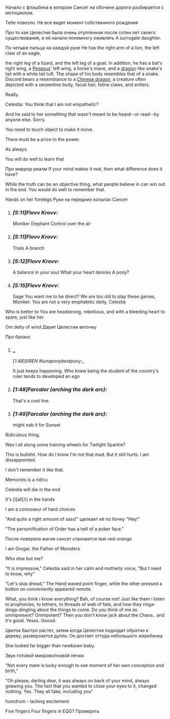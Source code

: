 
Начало с флэшбека в котором Сансет на обочине дороги разбирается с мотоциклом.

Тебе повезло. Не все видят момент собственного рождения

Про то как Целестия была очень отупленная после сотен лет своего существования, и её начали понемногу оживлять
A surrogate daughter.

По четыре пальца на каждой руке
He has the right arm of a lion, the left claw of an eagle,


the right leg of a lizard, and the left leg of a goat. In addition, he has a bat's right wing, a [Pegasus](https://mlp.fandom.com/wiki/Pegasi "Pegasi")' left wing, a horse's mane, and a [dragon](https://mlp.fandom.com/wiki/Dragon "Dragon")-like snake's tail with a white tail tuft. The shape of his body resembles that of a snake. Discord bears a resemblance to a [Chinese dragon](http://en.wikipedia.org/wiki/Chinese_dragon "wikipedia:Chinese dragon"), a creature often depicted with a serpentine body, facial hair, feline claws, and antlers.

Really.

Celestia: You think that I am not empathetic?

And he said to her something that wasn't meant to be heard--or read--by anyone else. Sorry.


You need to touch object to make it move.



There must be a price to the power.

As always.


You will do well to learn that 

Про миррор реалм
If your mind makes it real, then what difference does it have?



While the truth can be an objective thing, what people believe in can win out in the end. You would do well to remember that.


Hands on her forelegs
Руки на передних копытах Сансет


1. ### _[_5:11_]_Flovv Krovv_:_ 
    
    Moniker Elephant Control over the air
    
2. ### _[_5:11_]_Flovv Krovv_:_ 
    
    Trials A branch
    
3. ### _[_5:12_]_Flovv Krovv_:_ 
    
    A balance in your soul What your heart desires A pony?
    
4. ### _[_5:15_]_Flovv Krovv_:_ 
    
    Sage You want me to be direct? We are too old to play these games, Moniker. You are not a very emphatetic deity, Celestia

Who is better to 
You are headstrong, rebellious, and with a bleeding heart to spare, just like her. 


Om
deity of wind
Дарит Целестии веточку

Про баланс

1. ### _  
    [_1:48_]_SIREN #lunaponybestpony_:_ 
    
    It just keeps happening. Who knew being the student of the country's ruler tends to developed an ego
1. ### _[_1:48_]_Farcalor (arching the dark arc)_:_ 
    
    That's a cool line.
    
2. ### _[_1:49_]_Farcalor (arching the dark arc)_:_ 
    
    might nab it for Sunset

Ridiculous thing.


Was I all along some training wheels for Twilight Sparkle?


This is bullshit. 
How do I know 
I'm not that mad. But it still hurts. I am dissappointed.


I don't remember it like that.

Memories is a ridicu


Celestia will die in the end


It's [i]all[/i] in the hands

I am a connoseur of hard choices

"And quite a right amount of sass!" щелкает её по бочку
"Hey!"


"The personification of Order has a hell of a poker face."


После поверапа магия сансет становится teal-red-orange

I am Grogar, the Father of Monsters


Who else but me?


"It is impressive," Celestia said in her calm and motherly voice, "But I need to know, why"

"Let's skip ahead," The Hand waved point finger, while the other pressed a button on conveniently appeared remote.


What, you think i know everything? Bah, of course not! Just like them i listen to prophecies, to tethers, to threads of web of fate, and how they ringa-dinga-dingling about the things to come. Do you think of me as omnipresent? Onmipotent? Then you don't know jack about the Chaos.. and it's good. Yesss. Goood.

Цветок быстро растет, затем когда Целестия подходит обратно к дереву, разверзается дупло. Он достает оттуда небольшого жеребенка

She looked far bigger than newbown baby.

Звук готовой микроволновой печки.

"Not every mare is lucky enough to see moment of her own conception and birth,"


"Oh please, darling dear, it was always on back of your mind, always gnawing you. The fact that you wanted to close your eyes to it, changed nothing. Yes. They all fake, including you"

humdrum - lacking excitement

Five fingers
Four fingers in EQG? Проверить